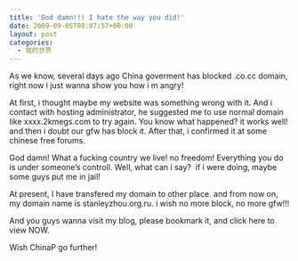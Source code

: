 ```yaml
---
title: 'God damn!!! I hate the way you did!'
date: 2009-09-05T08:07:57+00:00
layout: post
categories:
  - 我的世界
---
```


As we know, several days ago China goverment has blocked .co.cc domain, right now i just wanna show you how i m angry!

At first, i thought maybe my website was something wrong with it. And i contact with hosting administrator, he suggested me to use normal domain like xxxx.2kmegs.com to try again. You know what happened? it works well! and then i doubt our gfw has block it. After that, i confirmed it at some chinese free forums.

God damn! What a fucking country we live! no freedom! Everything you do is under someone’s controll. Well, what can i say?  if i were doing, maybe some guys put me in jail!

At present, I have transfered my domain to other place. and from now on, my domain name is stanleyzhou.org.ru. i wish no more block, no more gfw!!!
<!--more-->
And you guys wanna visit my blog, please bookmark it, and click here to view NOW.

Wish ChinaP go further!